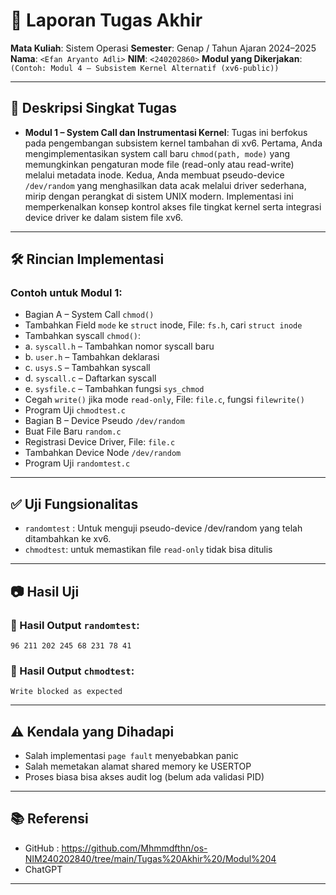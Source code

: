 # 📝 Laporan Tugas Akhir

**Mata Kuliah**: Sistem Operasi
**Semester**: Genap / Tahun Ajaran 2024–2025
**Nama**: `<Efan Aryanto Adli>`
**NIM**: `<240202860>`
**Modul yang Dikerjakan**:
`(Contoh: Modul 4 – Subsistem Kernel Alternatif (xv6-public))`

---

## 📌 Deskripsi Singkat Tugas

* **Modul 1 – System Call dan Instrumentasi Kernel**:
Tugas ini berfokus pada pengembangan subsistem kernel tambahan di xv6. Pertama, Anda mengimplementasikan system call baru `chmod(path, mode)` yang memungkinkan pengaturan mode file (read-only atau read-write) melalui metadata inode. Kedua, Anda membuat pseudo-device `/dev/random` yang menghasilkan data acak melalui driver sederhana, mirip dengan perangkat di sistem UNIX modern. Implementasi ini memperkenalkan konsep kontrol akses file tingkat kernel serta integrasi device driver ke dalam sistem file xv6.
---

## 🛠️ Rincian Implementasi

### Contoh untuk Modul 1:

* Bagian A – System Call `chmod()`
* Tambahkan Field `mode` ke `struct` inode, File: `fs.h`, cari `struct inode`
* Tambahkan syscall `chmod()`:
* a. `syscall.h` – Tambahkan nomor syscall baru
* b. `user.h` – Tambahkan deklarasi
* c. `usys.S` – Tambahkan syscall
* d. `syscall.c` – Daftarkan syscall
* e. `sysfile.c` – Tambahkan fungsi `sys_chmod`
* Cegah `write()` jika mode `read-only`, File: `file.c`, fungsi `filewrite()`
* Program Uji `chmodtest.c`
* Bagian B – Device Pseudo `/dev/random`
* Buat File Baru `random.c`
* Registrasi Device Driver, File: `file.c`
* Tambahkan Device Node `/dev/random`
* Program Uji `randomtest.c`
---

## ✅ Uji Fungsionalitas

* `randomtest` : Untuk menguji pseudo-device /dev/random yang telah ditambahkan ke xv6.
* `chmodtest`: untuk memastikan file `read-only` tidak bisa ditulis


---

## 📷 Hasil Uji

### 📍 Hasil Output `randomtest`:

```
96 211 202 245 68 231 78 41
```

### 📍 Hasil Output `chmodtest`:

```
Write blocked as expected
```

---

## ⚠️ Kendala yang Dihadapi

* Salah implementasi `page fault` menyebabkan panic
* Salah memetakan alamat shared memory ke USERTOP
* Proses biasa bisa akses audit log (belum ada validasi PID)

---

## 📚 Referensi

* GitHub : https://github.com/Mhmmdfthn/os-NIM240202840/tree/main/Tugas%20Akhir%20/Modul%204
* ChatGPT

---
